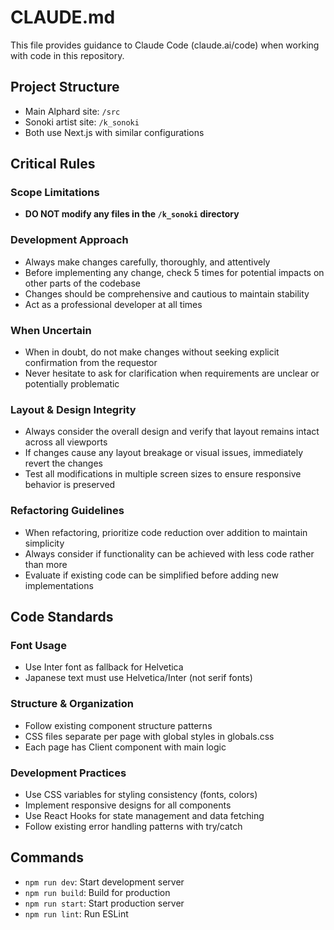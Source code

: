 # CLAUDE.md

This file provides guidance to Claude Code (claude.ai/code) when working with code in this repository.

## Project Structure
- Main Alphard site: `/src`
- Sonoki artist site: `/k_sonoki`
- Both use Next.js with similar configurations

## Critical Rules
### Scope Limitations
- **DO NOT modify any files in the `/k_sonoki` directory**

### Development Approach
- Always make changes carefully, thoroughly, and attentively
- Before implementing any change, check 5 times for potential impacts on other parts of the codebase
- Changes should be comprehensive and cautious to maintain stability
- Act as a professional developer at all times

### When Uncertain
- When in doubt, do not make changes without seeking explicit confirmation from the requestor
- Never hesitate to ask for clarification when requirements are unclear or potentially problematic

### Layout & Design Integrity
- Always consider the overall design and verify that layout remains intact across all viewports
- If changes cause any layout breakage or visual issues, immediately revert the changes
- Test all modifications in multiple screen sizes to ensure responsive behavior is preserved

### Refactoring Guidelines
- When refactoring, prioritize code reduction over addition to maintain simplicity
- Always consider if functionality can be achieved with less code rather than more
- Evaluate if existing code can be simplified before adding new implementations

## Code Standards
### Font Usage
- Use Inter font as fallback for Helvetica
- Japanese text must use Helvetica/Inter (not serif fonts)

### Structure & Organization
- Follow existing component structure patterns
- CSS files separate per page with global styles in globals.css
- Each page has Client component with main logic

### Development Practices
- Use CSS variables for styling consistency (fonts, colors)
- Implement responsive designs for all components
- Use React Hooks for state management and data fetching
- Follow existing error handling patterns with try/catch

## Commands
- `npm run dev`: Start development server
- `npm run build`: Build for production
- `npm run start`: Start production server
- `npm run lint`: Run ESLint
